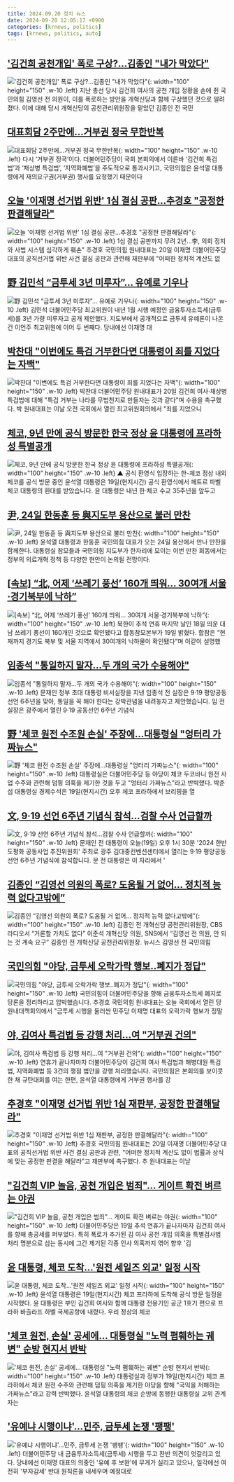 ```yaml
---
title: 2024.09.20 정치 뉴스
date: 2024-09-20 12:05:17 +0900
categories: [krnews, politics]
tags: [krnews, politics, auto]
---
```

## ['김건희 공천개입' 폭로 구상?…김종인 "내가 막았다"](https://n.news.naver.com/mnews/article/079/0003939494)

!['김건희 공천개입' 폭로 구상?…김종인 "내가 막았다"](https://mimgnews.pstatic.net/image/origin/079/2024/09/19/3939494.jpg?type=nf220_150){: width="100" height="150" .w-10 .left}
지난 총선 당시 김건희 여사의 공천 개입 정황을 손에 쥔 국민의힘 김영선 전 의원이, 이를 폭로하는 방안을 개혁신당과 함께 구상했던 것으로 알려졌다. 이에 대해 당시 개혁신당의 공천관리위원장을 맡았던 김종인 전 국민

## [대표회담 2주만에...거부권 정국 무한반복](https://n.news.naver.com/mnews/article/016/0002364589)

![대표회담 2주만에...거부권 정국 무한반복](https://mimgnews.pstatic.net/image/origin/016/2024/09/20/2364589.jpg?type=nf220_150){: width="100" height="150" .w-10 .left}
다시 ‘거부권 정국’이다. 더불어민주당이 국회 본회의에서 이른바 ‘김건희 특검법’과 ‘채상병 특검법’, ‘지역화폐법’을 주도적으로 통과시키고, 국민의힘은 윤석열 대통령에게 재의요구권(거부권) 행사를 요청했기 때문이다

## [오늘 '이재명 선거법 위반' 1심 결심 공판…추경호 "공정한 판결해달라"](https://n.news.naver.com/mnews/article/586/0000086981)

![오늘 '이재명 선거법 위반' 1심 결심 공판…추경호 "공정한 판결해달라"](https://mimgnews.pstatic.net/image/origin/586/2024/09/20/86981.jpg?type=nf220_150){: width="100" height="150" .w-10 .left}
1심 결심 공판까지 무려 2년…李, 의회 정치와 사법 시스템 심각하게 훼손" 추경호 국민의힘 원내대표는 20일 이재명 더불어민주당 대표의 공직선거법 위반 사건 결심 공판과 관련해 재판부에 "어떠한 정치적 계산도 없

## [野 김민석 “금투세 3년 미루자”… 유예로 기우나](https://n.news.naver.com/mnews/article/366/0001018912)

![野 김민석 “금투세 3년 미루자”… 유예로 기우나](https://mimgnews.pstatic.net/image/origin/366/2024/09/19/1018912.jpg?type=nf220_150){: width="100" height="150" .w-10 .left}
김민석 더불어민주당 최고위원이 내년 1월 시행 예정인 금융투자소득세(금투세)를 3년 가량 미루자고 공개 제안했다. 지도부에서 공개적으로 금투세 유예론이 나온 건 이언주 최고위원에 이어 두 번째다. 당내에선 이재명 대

## [박찬대 "이번에도 특검 거부한다면 대통령이 죄를 지었다는 자백"](https://n.news.naver.com/mnews/article/014/0005243138)

![박찬대 "이번에도 특검 거부한다면 대통령이 죄를 지었다는 자백"](https://mimgnews.pstatic.net/image/origin/014/2024/09/20/5243138.jpg?type=nf220_150){: width="100" height="150" .w-10 .left}
박찬대 더불어민주당 원내대표가 20일 김건희 여사·채상병 특검법에 대해 "특검 거부는 나라를 무법천지로 만들자는 것과 같다"며 수용을 촉구했다. 박 원내대표는 이날 오전 국회에서 열린 최고위원회의에서 "죄를 지었으니

## [체코, 9년 만에 공식 방문한 한국 정상 윤 대통령에 프라하성 특별공개](https://n.news.naver.com/mnews/article/055/0001191207)

![체코, 9년 만에 공식 방문한 한국 정상 윤 대통령에 프라하성 특별공개](https://mimgnews.pstatic.net/image/origin/055/2024/09/20/1191207.jpg?type=nf220_150){: width="100" height="150" .w-10 .left}
▲ 공식 환영식 입장하는 한-체코 정상 내외 체코를 공식 방문 중인 윤석열 대통령은 19일(현지시간) 공식 환영식에서 페트르 파벨 체코 대통령의 환대를 받았습니다. 윤 대통령은 내년 한·체코 수교 35주년을 앞두고

## [尹, 24일 한동훈 등 與지도부 용산으로 불러 만찬](https://n.news.naver.com/mnews/article/005/0001725679)

![尹, 24일 한동훈 등 與지도부 용산으로 불러 만찬](https://mimgnews.pstatic.net/image/origin/005/2024/09/19/1725679.jpg?type=nf220_150){: width="100" height="150" .w-10 .left}
윤석열 대통령과 한동훈 국민의힘 대표가 오는 24일 용산에서 만나 만찬을 함께한다. 대통령실 참모들과 국민의힘 지도부가 한자리에 모이는 이번 만찬 회동에서는 정부의 의료개혁 정책 등 다양한 현안이 논의될 전망이다.

## [[속보] “北, 어제 ‘쓰레기 풍선’ 160개 띄워… 30여개 서울·경기북부에 낙하”](https://n.news.naver.com/mnews/article/081/0003481007)

![[속보] “北, 어제 ‘쓰레기 풍선’ 160개 띄워… 30여개 서울·경기북부에 낙하”](https://mimgnews.pstatic.net/image/origin/081/2024/09/19/3481007.jpg?type=nf220_150){: width="100" height="150" .w-10 .left}
북한이 추석 연휴 마지막 날인 18일 띄운 대남 쓰레기 풍선이 160개인 것으로 확인됐다고 합동참모본부가 19일 밝혔다. 합참은 “현재까지 경기도 북부 및 서울 지역에서 30여개의 낙하물이 확인됐다”며 이같이 설명했

## [임종석 "통일하지 말자...두 개의 국가 수용해야"](https://n.news.naver.com/mnews/article/052/0002089217)

![임종석 "통일하지 말자...두 개의 국가 수용해야"](https://mimgnews.pstatic.net/image/origin/052/2024/09/19/2089217.jpg?type=nf220_150){: width="100" height="150" .w-10 .left}
문재인 정부 초대 대통령 비서실장을 지낸 임종석 전 실장은 9·19 평양공동선언 6주년을 맞아, 통일을 꼭 해야 한다는 강박관념을 내려놓자고 제안했습니다. 임 전 실장은 광주에서 열린 9·19 공동선언 6주년 기념식

## [野 '체코 원전 수조원 손실' 주장에…대통령실 "엉터리 가짜뉴스"](https://n.news.naver.com/mnews/article/277/0005473946)

![野 '체코 원전 수조원 손실' 주장에…대통령실 "엉터리 가짜뉴스"](https://mimgnews.pstatic.net/image/origin/277/2024/09/20/5473946.jpg?type=nf220_150){: width="100" height="150" .w-10 .left}
대통령실은 더불어민주당 등 야당이 체코 두코바니 원전 사업 수주와 관련해 덤핑 의혹을 제기한 것을 두고 "엉터리 가짜뉴스"라고 반박했다. 박춘섭 대통령실 경제수석은 19일(현지시간) 오후 체코 프라하에서 브리핑을 열

## [文, 9·19 선언 6주년 기념식 참석…검찰 수사 언급할까](https://n.news.naver.com/mnews/article/057/0001842452)

![文, 9·19 선언 6주년 기념식 참석…검찰 수사 언급할까](https://mimgnews.pstatic.net/image/origin/057/2024/09/19/1842452.jpg?type=nf220_150){: width="100" height="150" .w-10 .left}
문재인 전 대통령이 오늘(19일) 오후 1시 30분 '2024 한반도평화 공동사업 추진위원회' 주최로 광주 김대중컨벤션센터에서 열리는 9·19 평양공동선언 6주년 기념식에 참석합니다. 문 전 대통령은 이 자리에서 '

## [김종인 “김영선 의원의 폭로? 도움될 거 없어… 정치적 능력 없다고밖에”](https://n.news.naver.com/mnews/article/022/0003969602)

![김종인 “김영선 의원의 폭로? 도움될 거 없어… 정치적 능력 없다고밖에”](https://mimgnews.pstatic.net/image/origin/022/2024/09/19/3969602.jpg?type=nf220_150){: width="100" height="150" .w-10 .left}
김종인 전 개혁신당 공천관리위원장, CBS 라디오서 “거론할 가치도 없다” 이준석 개혁신당 의원, SNS에서 “김영선 전 의원, 안 되는 것 계속 요구” 김종인 전 개혁신당 공천관리위원장. 뉴시스 김영선 전 국민의힘

## [국민의힘 "야당, 금투세 오락가락 행보‥폐지가 정답"](https://n.news.naver.com/mnews/article/214/0001375162)

![국민의힘 "야당, 금투세 오락가락 행보‥폐지가 정답"](https://mimgnews.pstatic.net/image/origin/214/2024/09/20/1375162.jpg?type=nf220_150){: width="100" height="150" .w-10 .left}
국민의힘이 더불어민주당을 향해 금융투자소득세 폐지로 당론을 정리하라고 압박했습니다. 추경호 국민의힘 원내대표는 오늘 국회에서 열린 당 원내대책회의에서 "금투세 시행을 둘러싼 민주당 이재명 대표의 오락가락 행보가 정말

## [야, 김여사 특검법 등 강행 처리…여 "거부권 건의"](https://n.news.naver.com/mnews/article/422/0000682843)

![야, 김여사 특검법 등 강행 처리…여 "거부권 건의"](https://mimgnews.pstatic.net/image/origin/422/2024/09/19/682843.jpg?type=nf220_150){: width="100" height="150" .w-10 .left}
연휴가 끝나자마자 더불어민주당이 김건희 여사 특검법과 해병대원 특검법, 지역화폐법 등 3건의 쟁점 법안을 강행 처리했습니다. 국민의힘은 본회의를 보이콧한 채 규탄대회를 여는 한편, 윤석열 대통령에게 거부권 행사를 강

## [추경호 "이재명 선거법 위반 1심 재판부, 공정한 판결해달라"](https://n.news.naver.com/mnews/article/656/0000105278)

![추경호 "이재명 선거법 위반 1심 재판부, 공정한 판결해달라"](https://mimgnews.pstatic.net/image/origin/656/2024/09/20/105278.jpg?type=nf220_150){: width="100" height="150" .w-10 .left}
추경호 국민의힘 원내대표는 20일 이재명 더불어민주당 대표의 공직선거법 위반 사건 결심 공판과 관련, "어떠한 정치적 계산도 없이 법률과 상식에 맞는 공정한 판결을 해달라"고 재판부에 촉구했다. 추 원내대표는 이날

## ["김건희 VIP 놀음, 공천 개입은 범죄"… 게이트 확전 벼르는 야권](https://n.news.naver.com/mnews/article/469/0000823718)

!["김건희 VIP 놀음, 공천 개입은 범죄"… 게이트 확전 벼르는 야권](https://mimgnews.pstatic.net/image/origin/469/2024/09/19/823718.jpg?type=nf220_150){: width="100" height="150" .w-10 .left}
더불어민주당은 19일 추석 연휴가 끝나자마자 김건희 여사를 향해 총공세를 퍼부었다. 특히 폭로가 추가된 김 여사 공천 개입 의혹을 특별검사법 처리 명분으로 삼는 동시에 그간 제기된 각종 인사 의혹까지 엮어 향후 '김

## [윤 대통령, 체코 도착…'원전 세일즈 외교' 일정 시작](https://n.news.naver.com/mnews/article/082/0001289195)

![윤 대통령, 체코 도착…'원전 세일즈 외교' 일정 시작](https://mimgnews.pstatic.net/image/origin/082/2024/09/19/1289195.jpg?type=nf220_150){: width="100" height="150" .w-10 .left}
윤석열 대통령은 19일(현지시간) 체코 프라하에 도착해 공식 방문 일정을 시작했다. 윤 대통령은 부인 김건희 여사와 함께 대통령 전용기인 공군 1호기 편으로 프라하 바츨라프 하벨 국제공항에 내렸다. 우리 정상의 체코

## ['체코 원전, 손실' 공세에... 대통령실 "노력 폄훼하는 궤변" 순방 현지서 반박](https://n.news.naver.com/mnews/article/469/0000823898)

!['체코 원전, 손실' 공세에... 대통령실 "노력 폄훼하는 궤변" 순방 현지서 반박](https://mimgnews.pstatic.net/image/origin/469/2024/09/20/823898.jpg?type=nf220_150){: width="100" height="150" .w-10 .left}
대통령실과 정부가 19일(현지시간) 체코 프라하에서 체코 원전 수주와 관련해 덤핑 의혹을 제기한 야당을 향해 "국익을 저해하는 가짜뉴스”라고 강력 반박했다. 윤석열 대통령의 체코 순방에 동행한 대통령실 고위 관계자는

## ['유예냐 시행이냐'…민주, 금투세 논쟁 '팽팽'](https://n.news.naver.com/mnews/article/277/0005474156)

!['유예냐 시행이냐'…민주, 금투세 논쟁 '팽팽'](https://mimgnews.pstatic.net/image/origin/277/2024/09/20/5474156.jpg?type=nf220_150){: width="100" height="150" .w-10 .left}
더불어민주당 내 금융투자소득세(금투세) 시행을 두고 찬반 의견이 엇갈리고 있다. 당내에선 이재명 대표의 의중인 '유예 후 보완'에 무게가 실리고 있으나, 일각에선 여전히 '부자감세' 반대 원칙론을 내세우며 예정대로

